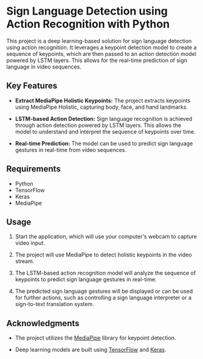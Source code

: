 # Sign Language Detection using Action Recognition with Python

This project is a deep learning-based solution for sign language detection using action recognition. It leverages a keypoint detection model to create a sequence of keypoints, which are then passed to an action detection model powered by LSTM layers. This allows for the real-time prediction of sign language in video sequences.

## Key Features

- **Extract MediaPipe Holistic Keypoints:** The project extracts keypoints using MediaPipe Holistic, capturing body, face, and hand landmarks.

- **LSTM-based Action Detection:** Sign language recognition is achieved through action detection powered by LSTM layers. This allows the model to understand and interpret the sequence of keypoints over time.

- **Real-time Prediction:** The model can be used to predict sign language gestures in real-time from video sequences.

## Requirements

- Python
- TensorFlow
- Keras
- MediaPipe


## Usage

1. Start the application, which will use your computer's webcam to capture video input.

2. The project will use MediaPipe to detect holistic keypoints in the video stream.

3. The LSTM-based action recognition model will analyze the sequence of keypoints to predict sign language gestures in real-time.

4. The predicted sign language gestures will be displayed or can be used for further actions, such as controlling a sign language interpreter or a sign-to-text translation system.

## Acknowledgments

- The project utilizes the [MediaPipe](https://mediapipe.dev/) library for keypoint detection.

- Deep learning models are built using [TensorFlow](https://www.tensorflow.org/) and [Keras](https://keras.io/).




